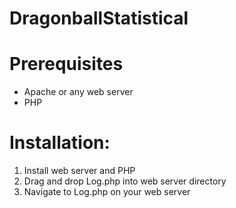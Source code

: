 # DragonballStatistical

# Prerequisites
* Apache or any web server
* PHP

# Installation:

1. Install web server and PHP
2. Drag and drop Log.php into web server directory
3. Navigate to Log.php on your web server
